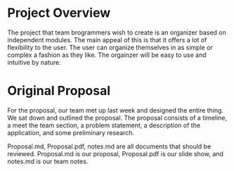 # Project Overview

The project that team brogrammers wish to create is an organizer based on
independent modules. The main appeal of this is that it offers a lot of 
flexibility to the user. The user can organize themselves in as simple or
complex a fashion as they like. The orgainzer will be easy to use and
intuitive by nature.

# Original Proposal

For the proposal, our team met up last week and designed the entire thing.
We sat down and outlined the proposal. The proposal consists of a timeline,
a meet the team section, a problem statement, a description of the 
application, and some preliminary research.

Proposal.md, Proposal.pdf, notes.md are all documents that should be reviewed.
Proposal.md is our proposal, Proposal.pdf is our slide show, and notes.md is
our team notes.
